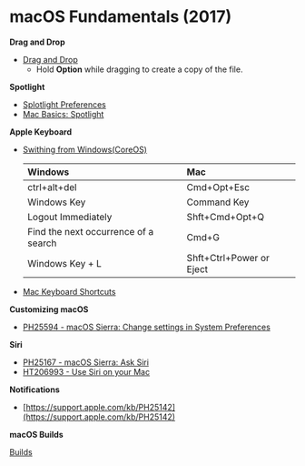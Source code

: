 # macOS Fundamentals (2017)

**Drag and Drop**

- [Drag and Drop](https://support.apple.com/kb/PH25708?locale=en_US)
  - Hold **Option** while dragging to create a copy of the file.

**Spotlight**

- [Splotlight Preferences](https://support.apple.com/kb/PH25486?locale=en_US)
- [Mac Basics: Spotlight](https://support.apple.com/en-us/HT204014)

**Apple Keyboard**

- [Swithing from Windows(CoreOS)](https://support.apple.com/en-us/HT204216)

  | Windows | Mac     |
  | :------------- | :------------- |
  | ctrl+alt+del  |  Cmd+Opt+Esc      |
  | Windows Key       | Command Key       |
  | Logout Immediately       | Shft+Cmd+Opt+Q |
  | Find the next occurrence of a search | Cmd+G |
  | Windows Key + L | Shft+Ctrl+Power or Eject |   

- [Mac Keyboard Shortcuts](https://support.apple.com/HT201236)

**Customizing macOS**

- [PH25594 - macOS Sierra: Change settings in System Preferences](https://support.apple.com/kb/PH25594)

**Siri**

- [PH25167 - macOS Sierra: Ask Siri](http://support.apple.com/kb/PH25167)
- [HT206993 - Use Siri on your Mac](http://support.apple.com/HT206993)

**Notifications**

- [https://support.apple.com/kb/PH25142](https://support.apple.com/kb/PH25142)

**macOS Builds**

[Builds](https://support.apple.com/en-us/HT201260)
